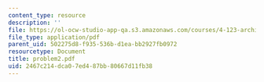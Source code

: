 ```yaml
---
content_type: resource
description: ''
file: https://ol-ocw-studio-app-qa.s3.amazonaws.com/courses/4-123-architectural-design-level-i-perceptions-and-processes-fall-2003/2467c214dca07ed487bb80667d11fb38_problem2.pdf
file_type: application/pdf
parent_uid: 502275d8-f935-536b-d1ea-bb2927fb0972
resourcetype: Document
title: problem2.pdf
uid: 2467c214-dca0-7ed4-87bb-80667d11fb38
---
```

